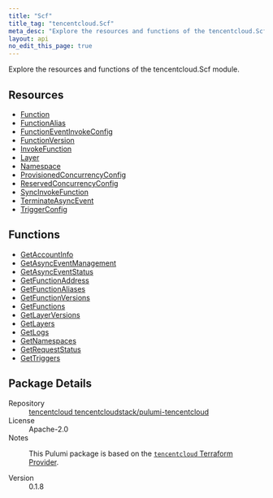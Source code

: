 ```yaml
---
title: "Scf"
title_tag: "tencentcloud.Scf"
meta_desc: "Explore the resources and functions of the tencentcloud.Scf module."
layout: api
no_edit_this_page: true
---
```


<!-- WARNING: this file was generated by Pulumi Docs Generator. -->
<!-- Do not edit by hand unless you're certain you know what you are doing! -->

Explore the resources and functions of the tencentcloud.Scf module.

<h2 id="resources">Resources</h2>
<ul class="api">
    <li><a href="function/" title="Function"><span class="api-symbol api-symbol--resource"></span>Function</a></li>
    <li><a href="functionalias/" title="FunctionAlias"><span class="api-symbol api-symbol--resource"></span>FunctionAlias</a></li>
    <li><a href="functioneventinvokeconfig/" title="FunctionEventInvokeConfig"><span class="api-symbol api-symbol--resource"></span>FunctionEventInvokeConfig</a></li>
    <li><a href="functionversion/" title="FunctionVersion"><span class="api-symbol api-symbol--resource"></span>FunctionVersion</a></li>
    <li><a href="invokefunction/" title="InvokeFunction"><span class="api-symbol api-symbol--resource"></span>InvokeFunction</a></li>
    <li><a href="layer/" title="Layer"><span class="api-symbol api-symbol--resource"></span>Layer</a></li>
    <li><a href="namespace/" title="Namespace"><span class="api-symbol api-symbol--resource"></span>Namespace</a></li>
    <li><a href="provisionedconcurrencyconfig/" title="ProvisionedConcurrencyConfig"><span class="api-symbol api-symbol--resource"></span>ProvisionedConcurrencyConfig</a></li>
    <li><a href="reservedconcurrencyconfig/" title="ReservedConcurrencyConfig"><span class="api-symbol api-symbol--resource"></span>ReservedConcurrencyConfig</a></li>
    <li><a href="syncinvokefunction/" title="SyncInvokeFunction"><span class="api-symbol api-symbol--resource"></span>SyncInvokeFunction</a></li>
    <li><a href="terminateasyncevent/" title="TerminateAsyncEvent"><span class="api-symbol api-symbol--resource"></span>TerminateAsyncEvent</a></li>
    <li><a href="triggerconfig/" title="TriggerConfig"><span class="api-symbol api-symbol--resource"></span>TriggerConfig</a></li>
</ul>

<h2 id="functions">Functions</h2>
<ul class="api">
    <li><a href="getaccountinfo/" title="GetAccountInfo"><span class="api-symbol api-symbol--function"></span>GetAccountInfo</a></li>
    <li><a href="getasynceventmanagement/" title="GetAsyncEventManagement"><span class="api-symbol api-symbol--function"></span>GetAsyncEventManagement</a></li>
    <li><a href="getasynceventstatus/" title="GetAsyncEventStatus"><span class="api-symbol api-symbol--function"></span>GetAsyncEventStatus</a></li>
    <li><a href="getfunctionaddress/" title="GetFunctionAddress"><span class="api-symbol api-symbol--function"></span>GetFunctionAddress</a></li>
    <li><a href="getfunctionaliases/" title="GetFunctionAliases"><span class="api-symbol api-symbol--function"></span>GetFunctionAliases</a></li>
    <li><a href="getfunctionversions/" title="GetFunctionVersions"><span class="api-symbol api-symbol--function"></span>GetFunctionVersions</a></li>
    <li><a href="getfunctions/" title="GetFunctions"><span class="api-symbol api-symbol--function"></span>GetFunctions</a></li>
    <li><a href="getlayerversions/" title="GetLayerVersions"><span class="api-symbol api-symbol--function"></span>GetLayerVersions</a></li>
    <li><a href="getlayers/" title="GetLayers"><span class="api-symbol api-symbol--function"></span>GetLayers</a></li>
    <li><a href="getlogs/" title="GetLogs"><span class="api-symbol api-symbol--function"></span>GetLogs</a></li>
    <li><a href="getnamespaces/" title="GetNamespaces"><span class="api-symbol api-symbol--function"></span>GetNamespaces</a></li>
    <li><a href="getrequeststatus/" title="GetRequestStatus"><span class="api-symbol api-symbol--function"></span>GetRequestStatus</a></li>
    <li><a href="gettriggers/" title="GetTriggers"><span class="api-symbol api-symbol--function"></span>GetTriggers</a></li>
</ul>

<h2 id="package-details">Package Details</h2>
<dl class="package-details">
	<dt>Repository</dt>
	<dd><a href="https://github.com/tencentcloudstack/pulumi-tencentcloud">tencentcloud tencentcloudstack/pulumi-tencentcloud</a></dd>
	<dt>License</dt>
	<dd>Apache-2.0</dd>
	<dt>Notes</dt>
	<dd><p>This Pulumi package is based on the <a href="https://github.com/tencentcloudstack/terraform-provider-tencentcloud"><code>tencentcloud</code> Terraform Provider</a>.</p>
</dd>
	<dt>Version</dt>
	<dd>0.1.8</dd>
</dl>

